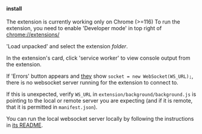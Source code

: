 #### install

The extension is currently working only on Chrome (>=116)
To run the extension, you need to enable 'Developer mode' in top right of [chrome://extensions/](chrome://extensions/)

'Load unpacked' and select the extension *folder*.

In the extension's card, click 'service worker' to view console output from the extension.

If 'Errors' button appears and [they](chrome://extensions/?errors=hinaaekfclfooomagbimbajnckjohcak) show `socket = new WebSocket(WS_URL);`, there is no websocket server running for the extension to connect to.

If this is unexpected, verify `WS_URL` in `extension/background/background.js` is pointing to the local or remote server you are expecting (and if it is remote, that it is permitted in `manifest.json`).

You can run the local websocket server locally by following the instructions in [its README](../reader-module-test/README.md).

